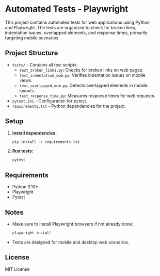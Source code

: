 # Automated Tests - Playwright

This project contains automated tests for web applications using Python and Playwright. The tests are organized to check for broken links, indentation issues, overlapped elements, and response times, primarily targeting mobile scenarios.

## Project Structure

- `tests/` - Contains all test scripts:
  - `test_broken_links.py`: Checks for broken links on web pages.
  - `test_indentation_mob.py`: Verifies indentation issues on mobile views.
  - `test_overlapped_mob.py`: Detects overlapped elements in mobile layouts.
  - `test_response_time.py`: Measures response times for web requests.
- `pytest.ini` - Configuration for pytest.
- `requirements.txt` - Python dependencies for the project.

## Setup

1. **Install dependencies:**
   ```bash
   pip install -r requirements.txt
   ```
2. **Run tests:**
   ```bash
   pytest
   ```

## Requirements
- Python 3.10+
- Playwright
- Pytest

## Notes
- Make sure to install Playwright browsers if not already done:
  ```bash
  playwright install
  ```
- Tests are designed for mobile and desktop web scenarios.

## License
MIT License
